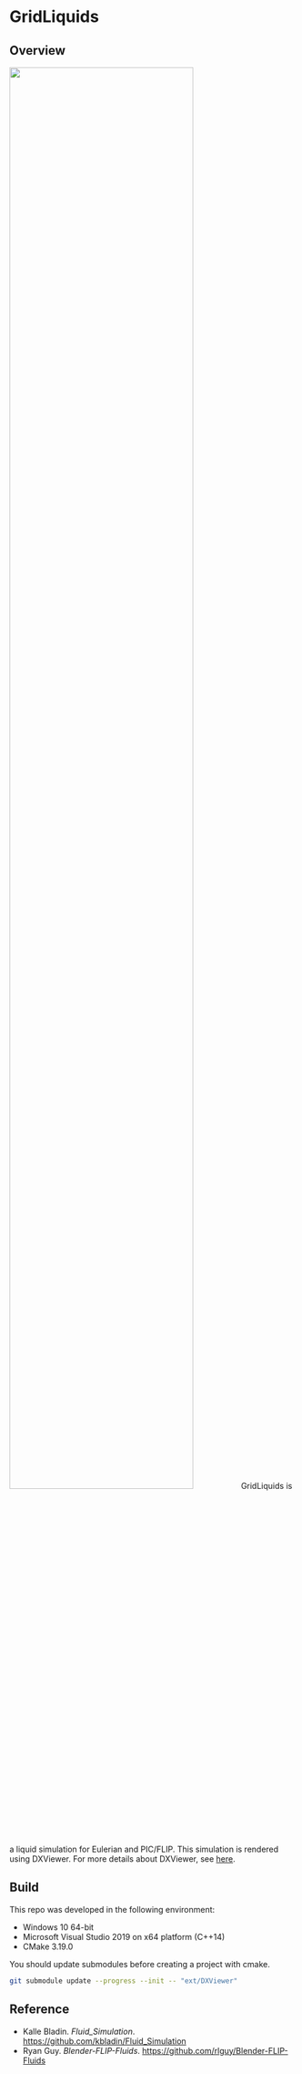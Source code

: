 # GridLiquids
## Overview
<img src="docs/images/demo.gif" width="80%" height="80%">
GridLiquids is a liquid simulation for Eulerian and PIC/FLIP. This simulation is rendered using DXViewer. For more details about DXViewer, see <A href="https://github.com/frostsim/DXViewer">here</A>.

## Build
This repo was developed in the following environment:
* Windows 10 64-bit
* Microsoft Visual Studio 2019 on x64 platform (C++14)
* CMake 3.19.0

You should update submodules before creating a project with cmake.

```bash
git submodule update --progress --init -- "ext/DXViewer"
```

## Reference
* Kalle Bladin. _Fluid_Simulation_. https://github.com/kbladin/Fluid_Simulation
* Ryan Guy. _Blender-FLIP-Fluids_. https://github.com/rlguy/Blender-FLIP-Fluids
